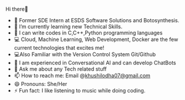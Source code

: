  Hi there👋

- 🔭 Former SDE Intern at ESDS Software Solutions and Botosynthesis.
- 🌱 I’m currently learning new Technical Skills.
- 📝 I can write codes in C,C++,Python programming languages
- 💻 Cloud, Machine Learning, Web Development, Docker are the few current technologies that excites me!
- 💻Also Familiar with the Version Control System Git/Github
- 🤖 I am experienced in Conversational AI and can develop ChatBots
- 💬 Ask me about any Tech related stuff
- 📫 How to reach me: Email @khushilodha07@gmail.com
- 😄 Pronouns: She/Her
- ⚡ Fun fact: I like listening to music while doing coding.
